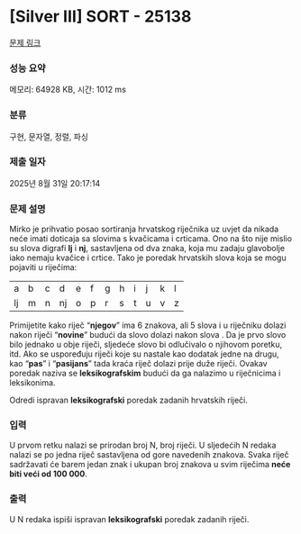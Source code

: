 # [Silver III] SORT - 25138 

[문제 링크](https://www.acmicpc.net/problem/25138) 

### 성능 요약

메모리: 64928 KB, 시간: 1012 ms

### 분류

구현, 문자열, 정렬, 파싱

### 제출 일자

2025년 8월 31일 20:17:14

### 문제 설명

<p>Mirko je prihvatio posao sortiranja hrvatskog riječnika uz uvjet da nikada neće imati doticaja sa slovima s kvačicama i crticama. Ono na što nije mislio su slova digrafi <strong>lj</strong> i <strong>nj</strong>, sastavljena od dva znaka, koja mu zadaju glavobolje iako nemaju kvačice i crtice. Tako je poredak hrvatskih slova koja se mogu pojaviti u riječima:</p>

<table class="table table-bordered td-center">
	<tbody>
		<tr>
			<td>a</td>
			<td>b</td>
			<td>c</td>
			<td>d</td>
			<td>e</td>
			<td>f</td>
			<td>g</td>
			<td>h</td>
			<td>i</td>
			<td>j</td>
			<td>k</td>
			<td>l</td>
		</tr>
		<tr>
			<td>lj</td>
			<td>m</td>
			<td>n</td>
			<td>nj</td>
			<td>o</td>
			<td>p</td>
			<td>r</td>
			<td>s</td>
			<td>t</td>
			<td>u</td>
			<td>v</td>
			<td>z</td>
		</tr>
	</tbody>
</table>

<p>Primijetite kako riječ “<strong>njegov</strong>” ima 6 znakova, ali 5 slova i u riječniku dolazi nakon riječi “<strong>novine</strong>” budući da slovo <strong><nj></strong> dolazi nakon slova <strong><n></strong>. Da je prvo slovo bilo jednako u obje riječi, sljedeće slovo bi odlučivalo o njihovom poretku, itd. Ako se uspoređuju riječi koje su nastale kao dodatak jedne na drugu, kao “<strong>pas</strong>” i “<strong>pasijans</strong>” tada kraća riječ dolazi prije duže riječi. Ovakav poredak naziva se <strong>leksikografskim</strong> budući da ga nalazimo u riječnicima i leksikonima.</p>

<p>Odredi ispravan <strong>leksikografski</strong> poredak zadanih hrvatskih riječi.</p>

### 입력 

 <p>U prvom retku nalazi se prirodan broj N, broj riječi. U sljedećih N redaka nalazi se po jedna riječ sastavljena od gore navedenih znakova. Svaka riječ sadržavati će barem jedan znak i ukupan broj znakova u svim riječima <strong>neće biti veći od 100 000</strong>.</p>

### 출력 

 <p>U N redaka ispiši ispravan <strong>leksikografski</strong> poredak zadanih riječi.</p>

